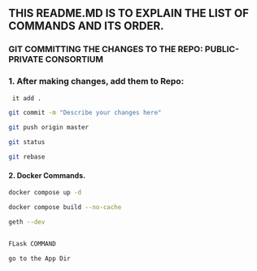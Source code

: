 ## THIS README.MD IS TO EXPLAIN THE LIST OF COMMANDS AND ITS ORDER.

### GIT COMMITTING THE CHANGES TO THE REPO: PUBLIC-PRIVATE CONSORTIUM

### 1. After making changes, add them to Repo:

```bash
 it add .

git commit -m "Describe your changes here"

git push origin master

git status

git rebase
```

#### 2. Docker Commands.
```bash
docker compose up -d

docker compose build --no-cache

geth --dev 
``` 


```bash

FLask COMMAND

go to the App Dir

```
 



